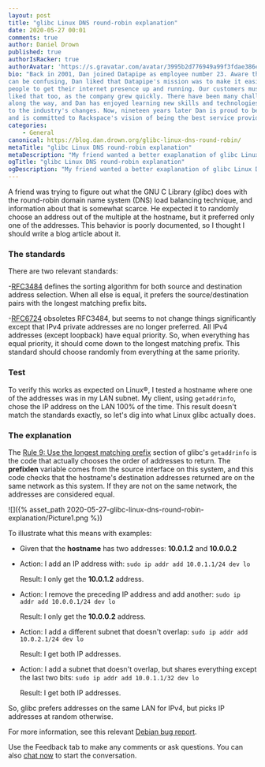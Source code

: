 ```yaml
---
layout: post
title: "glibc Linux DNS round-robin explanation"
date: 2020-05-27 00:01
comments: true
author: Daniel Drown
published: true
authorIsRacker: true
authorAvatar: 'https://s.gravatar.com/avatar/3995b2d776949a99f3fdae386eca40ce'
bio: "Back in 2001, Dan joined Datapipe as employee number 23. Aware that technology
can be confusing, Dan liked that Datapipe's mission was to make it easier for
people to get their internet presence up and running. Our customers must have
liked that too, as the company grew quickly. There have been many challenges
along the way, and Dan has enjoyed learning new skills and technologies to adapt
to the industry's changes. Now, nineteen years later Dan is proud to be a Racker,
and is committed to Rackspace's vision of being the best service provider."
categories:
    - General
canonical: https://blog.dan.drown.org/glibc-linux-dns-round-robin/
metaTitle: "glibc Linux DNS round-robin explanation"
metaDescription: "My friend wanted a better exaplanation of glibc Linux DNS round-robin, so here it is."
ogTitle: "glibc Linux DNS round-robin explanation"
ogDescription: "My friend wanted a better exaplanation of glibc Linux DNS round-robin, so here it is."
---
```


A friend was trying to figure out what the GNU C Library (glibc) does with the
round-robin domain name system (DNS) load balancing technique, and information
about that is somewhat scarce. He expected it to randomly choose an address out
of the multiple at the hostname, but it preferred only one of the addresses.
This behavior is poorly documented, so I thought I should write a blog article
about it.

<!-- more -->

### The standards

There are two relevant standards:

-[RFC3484](https://tools.ietf.org/rfc/rfc3484.txt) defines the sorting algorithm
for both source and destination address selection. When all else is equal, it
prefers the source/destination pairs with the longest matching prefix bits.

-[RFC6724](https://tools.ietf.org/html/rfc6724) obsoletes RFC3484, but seems to
not change things significantly except that IPv4 private addresses are no longer
preferred. All IPv4 addresses (except loopback) have equal priority. So, when
everything has equal priority, it should come down to the longest matching prefix.
This standard should choose randomly from everything at the same priority.

### Test

To verify this works as expected on Linux&reg;, I tested a hostname where one
of the addresses was in my LAN subnet. My client, using `getaddrinfo`, chose the
IP address on the LAN 100% of the time. This result doesn't match the standards
exactly, so let's dig into what Linux glibc actually does.

### The explanation

The [Rule 9: Use the longest matching prefix](https://sourceware.org/git/?p=glibc.git;a=blob_plain;f=sysdeps/posix/getaddrinfo.c;h=c67c5a955cdd2d8eb728caf77a0e39494e7aed0d;hb=HEAD)
section of glibc's `getaddrinfo` is the code that actually chooses the order of
addresses to return. The **prefixlen** variable comes from the source interface
on this system, and this code checks that the hostname's destination addresses
returned are on the same network as this system. If they are not on the same
network, the addresses are considered equal.

![]({% asset_path 2020-05-27-glibc-linux-dns-round-robin-explanation/Picture1.png %})

To illustrate what this means with examples:

- Given that the **hostname** has two addresses: **10.0.1.2** and **10.0.0.2**

- Action: I add an IP address with: `sudo ip addr add 10.0.1.1/24 dev lo`

  Result: I only get the **10.0.1.2** address.

- Action: I remove the preceding IP address and add another: `sudo ip addr add 10.0.0.1/24 dev lo`

  Result: I only get the **10.0.0.2** address.

- Action: I add a different subnet that doesn't overlap: `sudo ip addr add 10.0.2.1/24 dev lo`

  Result: I get both IP addresses.

- Action: I add a subnet that doesn't overlap, but shares everything except the last
  two bits: `sudo ip addr add 10.0.1.1/32 dev lo`

  Result: I get both IP addresses.

So, glibc prefers addresses on the same LAN for IPv4, but picks IP addresses at
random otherwise.

For more information, see this relevant [Debian bug report](https://bugs.debian.org/cgi-bin/bugreport.cgi?bug=438179).

Use the Feedback tab to make any comments or ask questions. You can also
[chat now](https://www.rackspace.com/#chat) to start the conversation.

